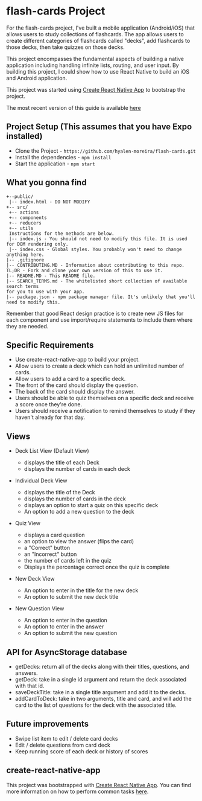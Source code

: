 # flash-cards Project

For the flash-cards project, I've built a mobile application (Android/iOS) that allows users to study collections of flashcards. The app allows users to create different categories of flashcards called "decks", add flashcards to those decks, then take quizzes on those decks.

This project encompasses the fundamental aspects of building a native application including handling infinite lists, routing, and user input. By building this project, I could show how to use React Native to build an iOS and Android application.

This project was started using [Create React Native App](https://github.com/react-community/create-react-native-app) to bootstrap the project.

The most recent version of this guide is available [here](https://github.com/react-community/create-react-native-app/blob/master/react-native-scripts/template/README.md)

## Project Setup (This assumes that you have Expo installed)

* Clone the Project - `https://github.com/hyalen-moreira/flash-cards.git`
* Install the dependencies - `npm install`
* Start the application - `npm start`

## What you gonna find
```
+--public/    
 |-- index.html - DO NOT MODIFY
+-- src/
 +-- actions
 +-- components
 +-- reducers
 +-- utils
 Instructions for the methods are below.
 |-- index.js - You should not need to modify this file. It is used for DOM rendering only.
 |-- index.css - Global styles. You probably won't need to change anything here.
|-- .gitignore
|-- CONTRIBUTING.MD - Information about contributing to this repo.
TL;DR - Fork and clone your own version of this to use it.
|-- README.MD - This README file.
|-- SEARCH_TERMS.md - The whitelisted short collection of available search terms
for you to use with your app.
|-- package.json - npm package manager file. It's unlikely that you'll need to modify this.
```

Remember that good React design practice is to create new JS files for each component and use import/require statements to include them where they are needed.

## Specific Requirements
* Use create-react-native-app to build your project.
* Allow users to create a deck which can hold an unlimited number of cards.
* Allow users to add a card to a specific deck.
* The front of the card should display the question.
* The back of the card should display the answer.
* Users should be able to quiz themselves on a specific deck and receive a score once they're done.
* Users should receive a notification to remind themselves to study if they haven't already for that day.

## Views
* Deck List View (Default View)
  - displays the title of each Deck
  - displays the number of cards in each deck

* Individual Deck View
  - displays the title of the Deck
  - displays the number of cards in the deck
  - displays an option to start a quiz on this specific deck
  - An option to add a new question to the deck

* Quiz View
  - displays a card question
  - an option to view the answer (flips the card)
  - a "Correct" button
  - an "Incorrect" button
  - the number of cards left in the quiz
  - Displays the percentage correct once the quiz is complete

* New Deck View
  - An option to enter in the title for the new deck
  - An option to submit the new deck title

* New Question View
  - An option to enter in the question
  - An option to enter in the answer
  - An option to submit the new question

## API for AsyncStorage database

  - getDecks: return all of the decks along with their titles, questions, and answers. 
  - getDeck: take in a single id argument and return the deck associated with that id. 
  - saveDeckTitle: take in a single title argument and add it to the decks. 
  - addCardToDeck: take in two arguments, title and card, and will add the card to the list of questions for the deck with the associated title. 

## Future improvements

* Swipe list item to edit / delete card decks
* Edit / delete questions from card deck
* Keep running score of each deck or history of scores

## create-react-native-app

This project was bootstrapped with [Create React Native App](https://github.com/react-community/create-react-native-app). You can find more information on how to perform common tasks [here](https://github.com/react-community/create-react-native-app/blob/master/react-native-scripts/template/README.md).
